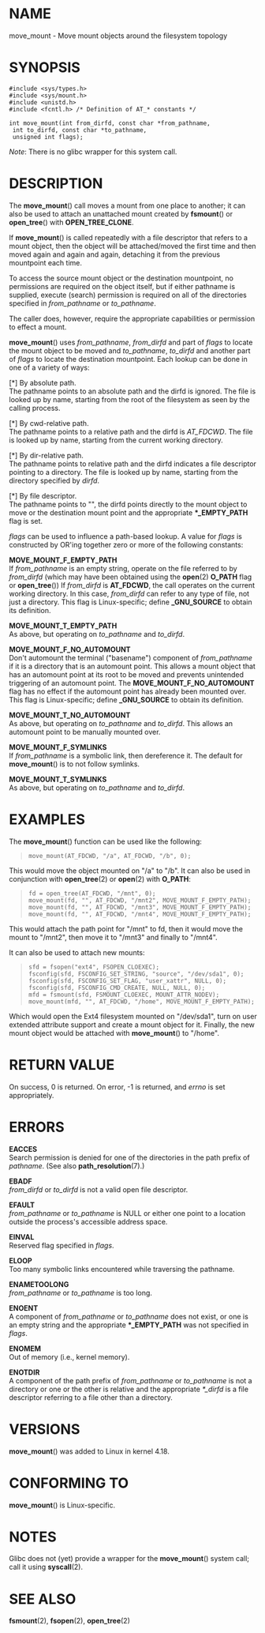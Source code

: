 # NAME

move_mount - Move mount objects around the filesystem topology

# SYNOPSIS

    #include <sys/types.h>
    #include <sys/mount.h>
    #include <unistd.h>
    #include <fcntl.h> /* Definition of AT_* constants */

    int move_mount(int from_dirfd, const char *from_pathname,
     int to_dirfd, const char *to_pathname,
     unsigned int flags);

*Note*: There is no glibc wrapper for this system call.

# DESCRIPTION

The **move_mount**() call moves a mount from one place to another; it
can also be used to attach an unattached mount created by **fsmount**()
or **open_tree**() with **OPEN_TREE_CLONE**.

If **move_mount**() is called repeatedly with a file descriptor that
refers to a mount object, then the object will be attached/moved the
first time and then moved again and again and again, detaching it from
the previous mountpoint each time.

To access the source mount object or the destination mountpoint, no
permissions are required on the object itself, but if either pathname is
supplied, execute (search) permission is required on all of the
directories specified in *from_pathname* or *to_pathname*.

The caller does, however, require the appropriate capabilities or
permission to effect a mount.

**move_mount**() uses *from_pathname*, *from_dirfd* and part of *flags*
to locate the mount object to be moved and *to_pathname*, *to_dirfd* and
another part of *flags* to locate the destination mountpoint. Each
lookup can be done in one of a variety of ways:

\[\*\] By absolute path.  
The pathname points to an absolute path and the dirfd is ignored. The
file is looked up by name, starting from the root of the filesystem as
seen by the calling process.

\[\*\] By cwd-relative path.  
The pathname points to a relative path and the dirfd is *AT_FDCWD*. The
file is looked up by name, starting from the current working directory.

\[\*\] By dir-relative path.  
The pathname points to relative path and the dirfd indicates a file
descriptor pointing to a directory. The file is looked up by name,
starting from the directory specified by *dirfd*.

\[\*\] By file descriptor.  
The pathname points to "", the dirfd points directly to the mount object
to move or the destination mount point and the appropriate
**\*\_EMPTY_PATH** flag is set.

*flags* can be used to influence a path-based lookup. A value for
*flags* is constructed by OR'ing together zero or more of the following
constants:

**MOVE_MOUNT_F_EMPTY_PATH**  
If *from_pathname* is an empty string, operate on the file referred to
by *from_dirfd* (which may have been obtained using the **open**(2)
**O_PATH** flag or **open_tree**()) If *from_dirfd* is **AT_FDCWD**, the
call operates on the current working directory. In this case,
*from_dirfd* can refer to any type of file, not just a directory. This
flag is Linux-specific; define **\_GNU_SOURCE** to obtain its
definition.

**MOVE_MOUNT_T_EMPTY_PATH**  
As above, but operating on *to_pathname* and *to_dirfd*.

**MOVE_MOUNT_F_NO_AUTOMOUNT**  
Don't automount the terminal ("basename") component of *from_pathname*
if it is a directory that is an automount point. This allows a mount
object that has an automount point at its root to be moved and prevents
unintended triggering of an automount point. The
**MOVE_MOUNT_F_NO_AUTOMOUNT** flag has no effect if the automount point
has already been mounted over. This flag is Linux-specific; define
**\_GNU_SOURCE** to obtain its definition.

**MOVE_MOUNT_T_NO_AUTOMOUNT**  
As above, but operating on *to_pathname* and *to_dirfd*. This allows an
automount point to be manually mounted over.

**MOVE_MOUNT_F_SYMLINKS**  
If *from_pathname* is a symbolic link, then dereference it. The default
for **move_mount**() is to not follow symlinks.

**MOVE_MOUNT_T_SYMLINKS**  
As above, but operating on *to_pathname* and *to_dirfd*.

# EXAMPLES

The **move_mount**() function can be used like the following:

>     move_mount(AT_FDCWD, "/a", AT_FDCWD, "/b", 0);

This would move the object mounted on "/a" to "/b". It can also be used
in conjunction with **open_tree**(2) or **open**(2) with **O_PATH**:

>     fd = open_tree(AT_FDCWD, "/mnt", 0);
>     move_mount(fd, "", AT_FDCWD, "/mnt2", MOVE_MOUNT_F_EMPTY_PATH);
>     move_mount(fd, "", AT_FDCWD, "/mnt3", MOVE_MOUNT_F_EMPTY_PATH);
>     move_mount(fd, "", AT_FDCWD, "/mnt4", MOVE_MOUNT_F_EMPTY_PATH);

This would attach the path point for "/mnt" to fd, then it would move
the mount to "/mnt2", then move it to "/mnt3" and finally to "/mnt4".

It can also be used to attach new mounts:

>     sfd = fsopen("ext4", FSOPEN_CLOEXEC);
>     fsconfig(sfd, FSCONFIG_SET_STRING, "source", "/dev/sda1", 0);
>     fsconfig(sfd, FSCONFIG_SET_FLAG, "user_xattr", NULL, 0);
>     fsconfig(sfd, FSCONFIG_CMD_CREATE, NULL, NULL, 0);
>     mfd = fsmount(sfd, FSMOUNT_CLOEXEC, MOUNT_ATTR_NODEV);
>     move_mount(mfd, "", AT_FDCWD, "/home", MOVE_MOUNT_F_EMPTY_PATH);

Which would open the Ext4 filesystem mounted on "/dev/sda1", turn on
user extended attribute support and create a mount object for it.
Finally, the new mount object would be attached with **move_mount**() to
"/home".

# RETURN VALUE

On success, 0 is returned. On error, -1 is returned, and *errno* is set
appropriately.

# ERRORS

**EACCES**  
Search permission is denied for one of the directories in the path
prefix of *pathname*. (See also **path_resolution**(7).)

**EBADF**  
*from_dirfd* or *to_dirfd* is not a valid open file descriptor.

**EFAULT**  
*from_pathname* or *to_pathname* is NULL or either one point to a
location outside the process's accessible address space.

**EINVAL**  
Reserved flag specified in *flags*.

**ELOOP**  
Too many symbolic links encountered while traversing the pathname.

**ENAMETOOLONG**  
*from_pathname* or *to_pathname* is too long.

**ENOENT**  
A component of *from_pathname* or *to_pathname* does not exist, or one
is an empty string and the appropriate **\*\_EMPTY_PATH** was not
specified in *flags*.

**ENOMEM**  
Out of memory (i.e., kernel memory).

**ENOTDIR**  
A component of the path prefix of *from_pathname* or *to_pathname* is
not a directory or one or the other is relative and the appropriate
*\*\_dirfd* is a file descriptor referring to a file other than a
directory.

# VERSIONS

**move_mount**() was added to Linux in kernel 4.18.

# CONFORMING TO

**move_mount**() is Linux-specific.

# NOTES

Glibc does not (yet) provide a wrapper for the **move_mount**() system
call; call it using **syscall**(2).

# SEE ALSO

**fsmount**(2), **fsopen**(2), **open_tree**(2)
